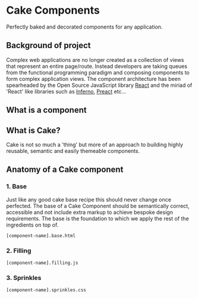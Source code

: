 # Cake Components
Perfectly baked and decorated components for any application.

## Background of project
Complex web applications are no longer created as a collection of views that represent an entire page/route. Instead developers are taking queues from the functional programming paradigm and composing components to form complex application views. The component architecture has been spearheaded by the Open Source JavaScript library [React](https://facebook.github.io/react/) and the miriad of 'React' like libraries such as [Inferno](https://github.com/infernojs/inferno), [Preact](https://github.com/developit/preact) etc... 

## What is a component

## What is Cake?
Cake is not so much a 'thing' but more of an approach to building highly reusable, semantic and easily themeable components. 

## Anatomy of a Cake component

### 1. Base
Just like any good cake base recipe this should never change once perfected. The base of a Cake Component should be semantically correct, accessible and not include extra markup to achieve bespoke design requirements. The base is the foundation to which we apply the rest of the ingredients on top of.

```
[component-name].base.html
```

### 2. Filling
```
[component-name].filling.js
```

### 3. Sprinkles
```
[component-name].sprinkles.css
```
